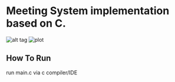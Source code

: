 # Meeting System implementation based on C.
![alt tag](https://github.com/orel1212/MyWorks/blob/main/C/MeetingSystem/%E2%80%8F%E2%80%8Fintro.PNG)
![plot](https://github.com/orel1212/MyWorks/blob/main/C/MeetingSystem/%E2%80%8F%E2%80%8Fsearch.PNG)
## How To Run
run main.c via c compiler/IDE
 
